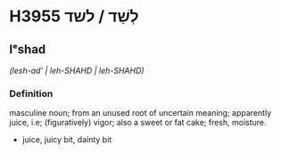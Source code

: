 # H3955 לְשַׁד / לשד

## lᵉshad

_(lesh-ad' | leh-SHAHD | leh-SHAHD)_

### Definition

masculine noun; from an unused root of uncertain meaning; apparently juice, i.e; (figuratively) vigor; also a sweet or fat cake; fresh, moisture.

- juice, juicy bit, dainty bit
